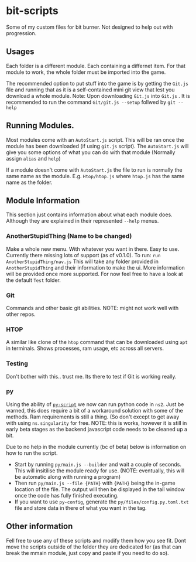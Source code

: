 # bit-scripts
Some of my custom files for bit burner. Not designed to help out with progression.

## Usages
Each folder is a different module. Each containing a differnet item. For that module to work, the whole folder must be imported into the game.

The recommended option to put stuff into the game is by getting the `Git.js` file and running that as it is a self-contained mini git view that lest you download a whole module.
Note: Upon downloading `Git.js` into `Git.js` . It is recommended to run the command `Git/git.js --setup` follwed by `git --help`

## Running Modules.
Most modules come with an `AutoStart.js` script. This will be ran once the module has been downloaded (if using `git.js` script). The `AutoStart.js` will give you some options of what you can do with that module
(Normally assign `alias` and `help`) 

If a module doesn't come with `AutoStart.js` the file to run is normally the same name as the module. E.g. `Htop/htop.js` where `htop.js` has the same name as the folder.

## Module Information
This section just contains information about what each module does. Although they are explained in their represented `--help` menus.

### AnotherStupidThing (Name to be changed)
Make a whole new menu. With whatever you want in there. Easy to use.
Currently there missing lots of support (as of v0.1.0).
To run: `run AnotherStupidThing/nav.js` This will take any folder provided in `AnotherStupidThing` and their information to make the ui.
More information will be provided once more supported. For now feel free to have a look at the default `Test` folder.

### Git
Commands and other basic git abilities.
NOTE: might not work well with other repos.

### HTOP
A similar like clone of the `htop` command that can be downloaded using `apt` in terminals.
Shows processes, ram usage, etc across all servers.

### Testing
Don't bother with this.. trust me.
Its there to test if Git is working really.

### py
Using the ability of [`py-script`](https://pyscript.net) we now can run python code in `ns2`.
Just be warned, this does require a bit of a workaround solution with some of the methods.
Ram requirements is still a thing. (So don't except to get away with using `ns.singularity` for free.
NOTE: this is works, however it is still in early beta stages as the backend javascript code needs to be cleaned up a bit.

Due to no help in the module currently (bc of beta) below is information on how to run the script.

- Start by running `py/main.js --builder` and wait a couple of seconds. This will insitilise the module ready for use. (NOTE: eventually, this will be automatic along with running a program)
- Then run `py/main.js --file {PATH}` with `{PATH}` being the in-game location of the file. The output will then be displayed in the tail window once the code has fully finished executing.
- If you want to use `py-config`, generate the `py/files/config.py.toml.txt` file and store data in there of what you want in the tag.

## Other information
Fell free to use any of these scripts and modify them how you see fit.
Dont move the scripts outside of the folder they are dedicated for (as that can break the mmain module, just copy and paste if you need to do so).
